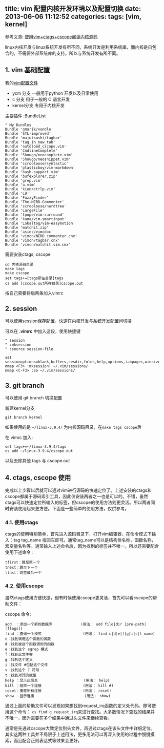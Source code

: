 title: vim 配置内核开发环境以及配置切换
date: 2013-06-06 11:12:52
categories:
tags: [vim, kernel]
---

参考文章: [使用vim+ctags+cscope阅读内核源码](http://edsionte.com/techblog/archives/1689)

linux内核开发与linux系统开发有所不同，系统开发是利用系统库，而内核是自包含的，不需要外部系统库的支持，所以与系统开发有所不同。
<!--more-->

## 1. vim 基础配置

我的[vim配置文件](https://github.com/whatot/whatot-vimrc)

* ycm 分支	一般用于python 开发以及日常使用
* c 分支	用于一般的 C 语言开发
* kernel分支	专用于内核开发

主要插件 :BundleList

	" My Bundles
	Bundle 'gmarik/vundle'
	Bundle 'STL-improved'
	Bundle 'majutsushi/tagbar'
	Bundle 'tag_in_new_tab'
	Bundle 'autoload_cscope.vim'
	Bundle 'CmdlineComplete'
	Bundle 'Shougo/neocomplete.vim'
	Bundle 'Shougo/neosnippet.vim'
	Bundle 'scrooloose/syntastic'
	Bundle 'plasticboy/vim-markdown'
	Bundle 'bash-support.vim'
	Bundle 'bufexplorer.zip'
	Bundle 'grep.vim'
	Bundle 'a.vim'
	Bundle 'kien/ctrlp.vim'
	Bundle 'L9'
	Bundle 'FuzzyFinder'
	Bundle 'The-NERD-Commenter'
	Bundle 'scrooloose/nerdtree'
	Bundle 'LargeFile'
	Bundle 'tpope/vim-surround'
	Bundle 'kana/vim-smartinput'
	Bundle 'Lokaltog/vim-easymotion'
	Bundle 'matchit.zip'
	Bundle 'asins/vimcdoc'
	Bundle 'vimcn/NERD_commenter.cnx'
	Bundle 'vimcn/tagbar.cnx'
	Bundle 'vimcn/matchit.vim.cnx'

需要安装ctags, cscope

	cd 内核源码目录
	make tags
	make cscope
	set tags+=[tags所在目录]tags
	cs add [cscope.out所在目录]cscope.out

按自己需要将后两条加入vimrc

## 2. session

可以使用session保存配置，快速在内核开发与系统开发配置间切换

可以在 **.vimrc** 中加入这段，使用快捷键

	" session
	" :mksession
	" :source session-file

	set sessionoptions=blank,buffers,sesdir,folds,help,options,tabpages,winsize,resize
	nmap <F3> :mksession! ~/.vim/sessions/
	nmap <C-F3> :so ~/.vim/sessions/

## 3. git branch

可以使用 git branch 切换配置

新建kernel分支

	git branch kernel

如果使用的是 ``~/linux-3.9.4/`` 为内核源码目录，在``make tags cscope``后

在 vimrc 加入:

	set tags+=~/linux-3.9.4/tags
	cs add ~/linux-3.9.4/cscope.out

以及去除其他 tags 与 cscope.out

## 4. ctags, cscope 使用

完成以上步骤以后就可以通过vim进行源码的快速定位了。上述安装的ctags和cscope都属于源码索引工具，因此仅安装两者之一也是可以的。不错，虽然ctags可以快速定位所输入的标签，但cscope的使用方法则更灵活。所以两者同时安装使用起来更方便。下面是一些简单的使用方法，仅供参考。

### 4.1. 使用ctags

ctags的使用特别简单，首先进入源码目录下，打开vim编辑器，在命令模式下输入：tag tag_name 按回车即可。通常tag_name可以是结构体名称，函数名称，宏变量名称等。通常输入上述命令后，因为找到的标签并不唯一，所以还需要配合使用下述命令：

	tfirst：跳至第一个
	tnext：跳至下一个
	tlast：跳至最后一个

### 4.2. 使用cscope

虽然ctags使用方便快捷，但有时候使用cscope更灵活，首先可以看cscope的帮助文件：

cscope 命令:

	add  ：添加一个新的数据库             (用法： add file|dir [pre-path] [flags])
	find ：查询一个模式                   (用法： find c|d|e|f|g|i|s|t name)
	c：找到调用这个函数的函数
	d：找到被这个函数调用的函数
	e：找到这个 egrep 模式
	f：找到此文件夹
	g：找到这个定义
	i：找文件 #包括这个文件
	s：找到这个 C 符号
	t：找到对其的赋值
	help ：显示此信息                     (用法： help)
	kill ：结束一个连接                   (用法： kill #)
	reset：重置所有连接                   (用法： reset)
	show ：显示连接                       (用法： show)

通过上面的帮助文件可以发现如果想找到request_irq函数的定义处代码，即可使用这个命令：
``cs find g request_irq``来进行查找。大多数情况下查找的结果并不唯一，因为需要在多个结果中通过头文件来继续查看。

通常是先通过cscope大致定位到头文件，再通过ctags在该头文件中详细定位。其实这两种工具并不局限于上述用法，更多用法可以再深入使用的过程中慢慢摸索，而且配合正则表达式等效果会更好。
